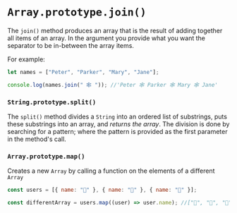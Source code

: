 # `Array.prototype.join()`

The `join()` method produces an array that is the result of adding together all items of an array.
In the argument you provide what you want the separator to be in-between the array items.

For example:

```js
let names = ["Peter", "Parker", "Mary", "Jane"];

console.log(names.join(" 🕸️ ")); //'Peter 🕸️ Parker 🕸️ Mary 🕸️ Jane'
```

### `String.prototype.split()`

The `split()` method divides a `String` into an ordered list of substrings, puts these substrings into an array, and _returns the array_. The division is done by searching for a pattern; where the pattern is provided as the first parameter in the method's call.

### `Array.prototype.map()`

Creates a new `Array` by calling a function on the elements of a different `Array`

```js
const users = [{ name: "🐼" }, { name: "🐨" }, { name: "🦥" }];

const differentArray = users.map((user) => user.name); //["🐼", "🐨", "🦥"]
```

